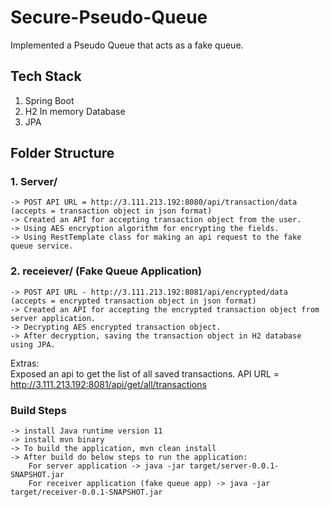 # Secure-Pseudo-Queue
Implemented a Pseudo Queue that acts as a fake queue.

## Tech Stack
1. Spring Boot
2. H2 In memory Database
3. JPA

## Folder Structure
### 1. Server/  
    -> POST API URL = http://3.111.213.192:8080/api/transaction/data  (accepts = transaction object in json format) 
    -> Created an API for accepting transaction object from the user. 
    -> Using AES encryption algorithm for encrypting the fields. 
    -> Using RestTemplate class for making an api request to the fake queue service. 

### 2. receiever/ (Fake Queue Application) <br />
    -> POST API URL - http://3.111.213.192:8081/api/encrypted/data   (accepts = encrypted transaction object in json format) 
    -> Created an API for accepting the encrypted transaction object from server application. 
    -> Decrypting AES encrypted transaction object. 
    -> After decryption, saving the transaction object in H2 database using JPA. 
   
Extras: <br />
Exposed an api to get the list of all saved transactions. 
API URL = http://3.111.213.192:8081/api/get/all/transactions


### Build Steps
    -> install Java runtime version 11
    -> install mvn binary
    -> To build the application, mvn clean install
    -> After build do below steps to run the application:
        For server application -> java -jar target/server-0.0.1-SNAPSHOT.jar
        For receiver application (fake queue app) -> java -jar target/receiver-0.0.1-SNAPSHOT.jar
        
